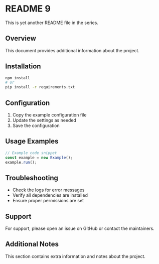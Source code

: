 # README 9

This is yet another README file in the series.

## Overview
This document provides additional information about the project.

## Installation
```bash
npm install
# or
pip install -r requirements.txt
```

## Configuration
1. Copy the example configuration file
2. Update the settings as needed
3. Save the configuration

## Usage Examples
```javascript
// Example code snippet
const example = new Example();
example.run();
```

## Troubleshooting
- Check the logs for error messages
- Verify all dependencies are installed
- Ensure proper permissions are set

## Support
For support, please open an issue on GitHub or contact the maintainers.

## Additional Notes
This section contains extra information and notes about the project.
